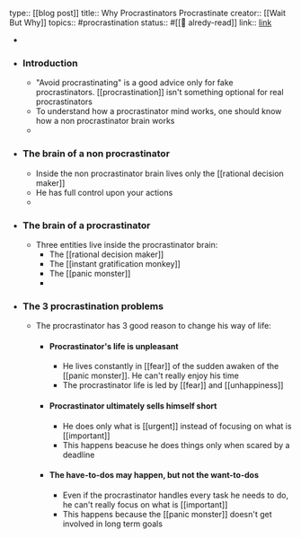 type:: [[blog post]] 
title:: Why Procrastinators Procrastinate
creator:: [[Wait But Why]]
topics:: #procrastination 
status:: #[[📰 alredy-read]] 
link:: [link](https://waitbutwhy.com/2013/10/why-procrastinators-procrastinate.html)

-
- ### Introduction
	- "Avoid procrastinating" is a good advice only for fake procrastinators. [[procrastination]] isn't something optional for real procrastinators
	- To understand how a procrastinator mind works, one should know how a non procrastinator brain works
	-
- ### The brain of a non procrastinator
	- Inside the non procrastinator brain lives only the [[rational decision maker]]
	- He has full control upon your actions
	-
- ### The brain of a procrastinator
	- Three entities live inside the procrastinator brain:
		- The [[rational decision maker]]
		- The [[instant gratification monkey]]
		- The [[panic monster]]
		-
- ### The 3 procrastination problems
	- The procrastinator has 3 good reason to change his way of life:
		- #### Procrastinator's life is unpleasant
			- He lives constantly in [[fear]] of the sudden awaken of the [[panic monster]]. He can't really enjoy his time
			- The procrastinator life is led by [[fear]] and [[unhappiness]]
		- #### Procrastinator ultimately sells himself short
			- He does only what is [[urgent]] instead of focusing on what is [[important]]
			- This happens beacuse he does things only when scared by a deadline
		- #### The have-to-dos may happen, but not the want-to-dos
			- Even if the procrastinator handles every task he needs to do, he can't really focus on what is [[important]]
			- This happens because the [[panic monster]] doesn't get involved in long term goals